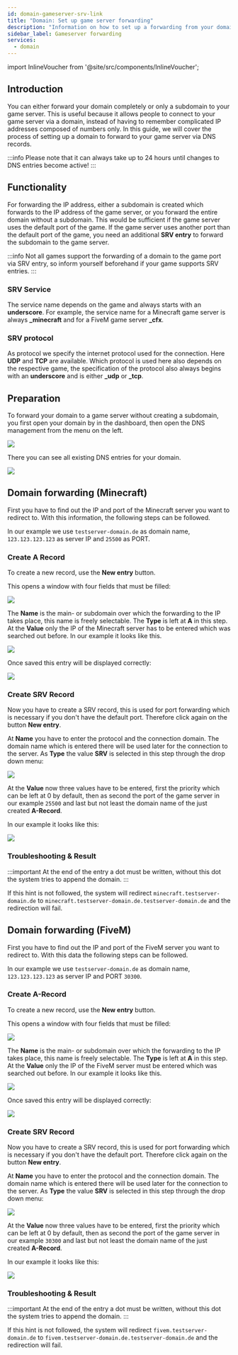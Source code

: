 ```yaml
---
id: domain-gameserver-srv-link
title: "Domain: Set up game server forwarding"
description: "Information on how to set up a forwarding from your domain to a game server"
sidebar_label: Gameserver forwarding
services:
  - domain
---
```


import InlineVoucher from '@site/src/components/InlineVoucher';

## Introduction
You can either forward your domain completely or only a subdomain to your game server. This is useful because it allows people to connect to your game server via a domain, instead of having to remember complicated IP addresses composed of numbers only. In this guide, we will cover the process of setting up a domain to forward to your game server via DNS records.

:::info
Please note that it can always take up to 24 hours until changes to DNS entries become active!
:::

## Functionality

For forwarding the IP address, either a subdomain is created which forwards to the IP address of the game server, or you forward the entire domain without a subdomain. This would be sufficient if the game server uses the default port of the game. If the game server uses another port than the default port of the game, you need an additional **SRV entry** to forward the subdomain to the game server.

:::info
Not all games support the forwarding of a domain to the game port via SRV entry, so inform yourself beforehand if your game supports SRV entries. 
:::

### SRV Service

The service name depends on the game and always starts with an **underscore**. For example, the service name for a Minecraft game server is always **_minecraft** and for a FiveM game server **_cfx**.

### SRV protocol

As protocol we specify the internet protocol used for the connection. Here **UDP** and **TCP** are available. Which protocol is used here also depends on the respective game, the specification of the protocol also always begins
with an **underscore** and is either **_udp** or **_tcp**.

## Preparation

To forward your domain to a game server without creating a subdomain, you first open your domain by in the dashboard, then open the DNS management from the menu on the left.

![](https://screensaver01.zap-hosting.com/index.php/s/X8q3jdigEdZrRaB/preview)

There you can see all existing DNS entries for your domain.

![](https://screensaver01.zap-hosting.com/index.php/s/zRzCnwbqYxaeSiJ/preview)

## Domain forwarding (Minecraft)

First you have to find out the IP and port of the Minecraft server you want to redirect to. With this information, the following steps can be followed.

In our example we use `testserver-domain.de` as domain name, `123.123.123.123` as server IP and `25500` as PORT.

### Create A Record

To create a new record, use the **New entry** button.

This opens a window with four fields that must be filled:

![](https://screensaver01.zap-hosting.com/index.php/s/BYNiFMMwdwjEHwZ/preview)

The **Name** is the main- or subdomain over which the forwarding to the IP takes place, this name is freely selectable. The **Type** is left at **A** in this step. At the **Value** only the IP of the Minecraft server has to be entered which was searched out before. In our example it looks like this.

![](https://screensaver01.zap-hosting.com/index.php/s/aRYpxgrySQqzton/preview)

Once saved this entry will be displayed correctly:

![](https://screensaver01.zap-hosting.com/index.php/s/eFLm8oqbo4cLtn8/preview)

### Create SRV Record

Now you have to create a SRV record, this is used for port forwarding which is necessary if you don't have the default port.
Therefore click again on the button **New entry**. 

At **Name** you have to enter the protocol and the connection domain. The domain name which is entered there will be used later for the connection to the server. As **Type** the value **SRV** is selected in this step through the drop down menu:

![](https://screensaver01.zap-hosting.com/index.php/s/pH9F5kZins8wHn4/preview)


At the **Value** now three values have to be entered, first the priority which can be left at 0 by default, then as second the port of the game server in our example `25500` and last but not least the domain name of the just created **A-Record**.

In our example it looks like this:

![](https://screensaver01.zap-hosting.com/index.php/s/Gf8kkc5srHEbC2N/preview)


### Troubleshooting & Result

:::important
At the end of the entry a dot must be written, without this dot the system tries to append the domain. 
:::

If this hint is not followed, the system will redirect `minecraft.testserver-domain.de` to `minecraft.testserver-domain.de.testserver-domain.de` and the redirection will fail.

## Domain forwarding (FiveM)
First you have to find out the IP and port of the FiveM server you want to redirect to. With this data the following steps can be followed.

In our example we use `testserver-domain.de` as domain name, `123.123.123.123` as server IP and PORT `30300`.

### Create A-Record
To create a new record, use the **New entry** button.

This opens a window with four fields that must be filled:

![](https://screensaver01.zap-hosting.com/index.php/s/FigmCXEc3eJYz78/preview)


The **Name** is the main- or subdomain over which the forwarding to the IP takes place, this name is freely selectable. The **Type** is left at **A** in this step. At the **Value** only the IP of the FiveM server must be entered which was searched out before. In our example it looks like this.

![](https://screensaver01.zap-hosting.com/index.php/s/7dBKaJ4xomTiS9C/preview)

Once saved this entry will be displayed correctly:

![](https://screensaver01.zap-hosting.com/index.php/s/5DppfyXsADTT85t/preview)

### Create SRV Record
Now you have to create a SRV record, this is used for port forwarding which is necessary if you don't have the default port.
Therefore click again on the button **New entry**.

At **Name** you have to enter the protocol and the connection domain. The domain name which is entered there will be used later for the connection to the server. As **Type** the value **SRV** is selected in this step through the drop down menu:

![](https://screensaver01.zap-hosting.com/index.php/s/Yab6ksJNJFTLAeB/preview)


At the **Value** now three values have to be entered, first the priority which can be left at 0 by default, then as second the port of the game server in our example `30300` and last but not least the domain name of the just created **A-Record**.

In our example it looks like this:

![](https://screensaver01.zap-hosting.com/index.php/s/te4LJ3yKRpTSi5W/preview)


### Troubleshooting & Result

:::important
At the end of the entry a dot must be written, without this dot the system tries to append the domain. 
:::

If this hint is not followed, the system will redirect `fivem.testserver-domain.de` to `fivem.testserver-domain.de.testserver-domain.de` and the redirection will fail.

<InlineVoucher />
